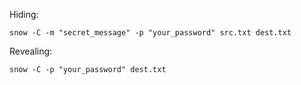 Hiding:

```
snow -C -m "secret_message" -p "your_password" src.txt dest.txt
```

Revealing:

```
snow -C -p "your_password" dest.txt
```